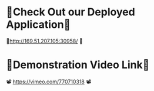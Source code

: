 # 🏮Check Out our Deployed Application🏮 

🚀http://169.51.207.105:30958/ 🚀

# 🏮Demonstration Video Link🏮

📽️ https://vimeo.com/770710318 📽️

